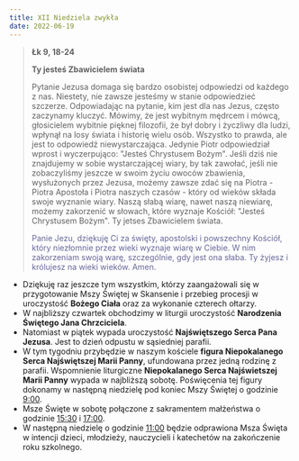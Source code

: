 ```yaml
---
title: XII Niedziela zwykła
date: 2022-06-19
---
```


> **Łk 9, 18-24**
>
> **Ty jesteś Zbawicielem świata**
>
> Pytanie Jezusa domaga się bardzo osobistej odpowiedzi od każdego z nas. Niestety, nie zawsze jesteśmy w stanie odpowiedzieć szczerze. Odpowiadając na pytanie, kim jest dla nas Jezus, często zaczynamy kluczyć. Mówimy, że jest wybitnym mędrcem i mówcą, głosicielem wybitnie pięknej filozofii, że był dobry i życzliwy dla ludzi, wpłynął na losy świata i historię wielu osób. Wszystko to prawda, ale jest to odpowiedź niewystarczająca. Jedynie Piotr odpowiedział wprost i wyczerpująco: "Jesteś Chrystusem Bożym". Jeśli dziś nie znajdujemy w sobie wystarczającej wiary, by tak zawołać, jeśli nie zobaczyliśmy jeszcze w swoim życiu owoców zbawienia, wysłużonych przez Jezusa, możemy zawsze zdać się na Piotra - Piotra Apostoła i Piotra naszych czasów - który od wieków składa swoje wyznanie wiary. Naszą słabą wiarę, nawet naszą niewiarę, możemy zakorzenić w słowach, które wyznaje Kościół: "Jesteś Chrystusem Bożym". Ty jetses Zbawicielem świata.
>
> <span style="color: #666699;"> Panie Jezu, dziękuję Ci za święty, apostolski i powszechny Kościół, który niezłomnie przez wieki wyznaje wiarę w Ciebie. W nim zakorzeniam swoją warę, szczególnie, gdy jest ona słaba. Ty żyjesz i królujesz na wieki wieków. Amen.
> &nbsp;

- Dziękuję raz jeszcze tym wszystkim, którzy zaangażowali się w przygotowanie Mszy Świętej w Skansenie i przebieg procesji w uroczystość **Bożego Ciała** oraz za wykonanie czterech ołtarzy.
- W najbliższy czwartek obchodzimy w liturgii uroczystość **Narodzenia Świętego Jana Chrzciciela**.
- Natomiast w piątek wypada uroczystość **Najświętszego Serca Pana Jezusa**. Jest to dzień odpustu w sąsiedniej parafii.
- W tym tygodniu przybędzie w naszym kościele **figura Niepokalanego Serca Najświętszej Marii Panny**, ufundowana przez jedną rodzinę z parafii. Wspomnienie liturgiczne **Niepokalanego Serca Najświetszej Marii Panny** wypada w najbliższą sobotę. Poświęcenia tej figury dokonamy w następną niedzielę pod koniec Mszy Świętej o godzinie <u>9:00</u>.
- Msze Święte w sobotę połączone z sakramentem małżeństwa o godzinie <u>15:30</u> i <u>17:00</u>.
- W następną niedzielę o godzinie <u>11:00</u> będzie odprawiona Msza Święta w intencji dzieci, młodzieży, nauczycieli i katechetów na zakończenie roku szkolnego.

